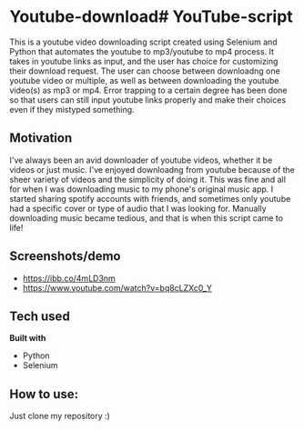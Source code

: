 # Youtube-download# YouTube-script
This is a youtube video downloading script created using Selenium and Python that automates the youtube to mp3/youtube to mp4 process. It takes in youtube links as input, and the user has choice for customizing their download request. The user can choose between downloadng one youtube video or multiple, as well as between downloading the youtube video(s) as mp3 or mp4. Error trapping to a certain degree has been done so that users can still input youtube links properly and make their choices even if they mistyped something.

## Motivation
I've always been an avid downloader of youtube videos, whether it be videos or just music. I've enjoyed downloadng from youtube because of the sheer variety of videos and the simplicity of doing it. This was fine and all for when I was downloading music to my phone's original music app. I started sharing spotify accounts with friends, and sometimes only youtube had a specific cover or type of audio that I was looking for. Manually downloading music became tedious, and that is when this script came to life!

## Screenshots/demo
 - https://ibb.co/4mLD3nm
 - https://www.youtube.com/watch?v=bq8cLZXc0_Y
 
## Tech used
**Built with**
 - Python
 - Selenium
 
## How to use:
Just clone my repository :) 

